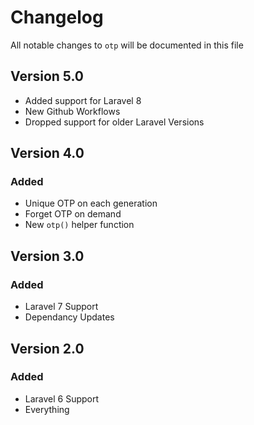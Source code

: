 # Changelog

All notable changes to `otp` will be documented in this file

## Version 5.0
- Added support for Laravel 8
- New Github Workflows
- Dropped support for older Laravel Versions

## Version 4.0

### Added
- Unique OTP on each generation
- Forget OTP on demand
- New `otp()` helper function

## Version 3.0

### Added
- Laravel 7 Support
- Dependancy Updates

## Version 2.0

### Added
- Laravel 6 Support
- Everything

